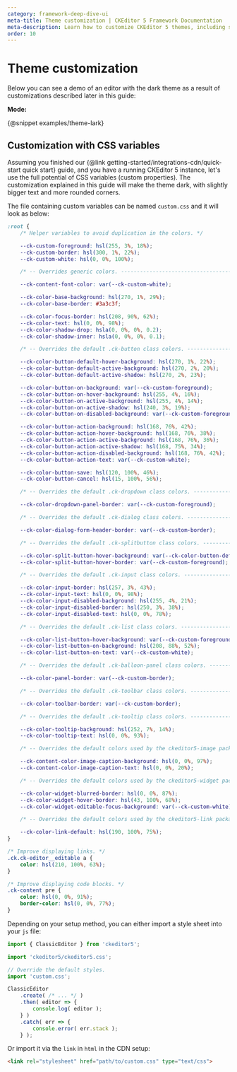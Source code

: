 ```yaml
---
category: framework-deep-dive-ui
meta-title: Theme customization | CKEditor 5 Framework Documentation
meta-description: Learn how to customize CKEditor 5 themes, including styling components and applying custom CSS for a unique editor look.
order: 10
---
```


# Theme customization

Below you can see a demo of an editor with the dark theme as a result of customizations described later in this guide:

**Mode:**

<div class="u-flex-horizontal u-gap-5">
	<ck:checkbox id="theme-mode-light" type="radio" name="theme-mode" value="light" label="Light" />
	<ck:checkbox id="theme-mode-dark" type="radio" name="theme-mode" value="dark" label="Dark" checked />
</div>

{@snippet examples/theme-lark}

## Customization with CSS variables

Assuming you finished our {@link getting-started/integrations-cdn/quick-start quick start} guide, and you have a running CKEditor&nbsp;5 instance, let's use the full potential of CSS variables (custom properties). The customization explained in this guide will make the theme dark, with slightly bigger text and more rounded corners.

The file containing custom variables can be named `custom.css` and it will look as below:

```css
:root {
    /* Helper variables to avoid duplication in the colors. */

    --ck-custom-foreground: hsl(255, 3%, 18%);
    --ck-custom-border: hsl(300, 1%, 22%);
    --ck-custom-white: hsl(0, 0%, 100%);

    /* -- Overrides generic colors. ------------------------------------------------------------- */

    --ck-content-font-color: var(--ck-custom-white);

    --ck-color-base-background: hsl(270, 1%, 29%);
    --ck-color-base-border: #3a3c3f;

    --ck-color-focus-border: hsl(208, 90%, 62%);
    --ck-color-text: hsl(0, 0%, 98%);
    --ck-color-shadow-drop: hsla(0, 0%, 0%, 0.2);
    --ck-color-shadow-inner: hsla(0, 0%, 0%, 0.1);

    /* -- Overrides the default .ck-button class colors. ---------------------------------------- */

    --ck-color-button-default-hover-background: hsl(270, 1%, 22%);
    --ck-color-button-default-active-background: hsl(270, 2%, 20%);
    --ck-color-button-default-active-shadow: hsl(270, 2%, 23%);

    --ck-color-button-on-background: var(--ck-custom-foreground);
    --ck-color-button-on-hover-background: hsl(255, 4%, 16%);
    --ck-color-button-on-active-background: hsl(255, 4%, 14%);
    --ck-color-button-on-active-shadow: hsl(240, 3%, 19%);
    --ck-color-button-on-disabled-background: var(--ck-custom-foreground);

    --ck-color-button-action-background: hsl(168, 76%, 42%);
    --ck-color-button-action-hover-background: hsl(168, 76%, 38%);
    --ck-color-button-action-active-background: hsl(168, 76%, 36%);
    --ck-color-button-action-active-shadow: hsl(168, 75%, 34%);
    --ck-color-button-action-disabled-background: hsl(168, 76%, 42%);
    --ck-color-button-action-text: var(--ck-custom-white);

    --ck-color-button-save: hsl(120, 100%, 46%);
    --ck-color-button-cancel: hsl(15, 100%, 56%);

    /* -- Overrides the default .ck-dropdown class colors. -------------------------------------- */

    --ck-color-dropdown-panel-border: var(--ck-custom-foreground);

    /* -- Overrides the default .ck-dialog class colors. ----------------------------------- */

    --ck-color-dialog-form-header-border: var(--ck-custom-border);

    /* -- Overrides the default .ck-splitbutton class colors. ----------------------------------- */

    --ck-color-split-button-hover-background: var(--ck-color-button-default-hover-background);
    --ck-color-split-button-hover-border: var(--ck-custom-foreground);

    /* -- Overrides the default .ck-input class colors. ----------------------------------------- */

    --ck-color-input-border: hsl(257, 3%, 43%);
    --ck-color-input-text: hsl(0, 0%, 98%);
    --ck-color-input-disabled-background: hsl(255, 4%, 21%);
    --ck-color-input-disabled-border: hsl(250, 3%, 38%);
    --ck-color-input-disabled-text: hsl(0, 0%, 78%);

    /* -- Overrides the default .ck-list class colors. ------------------------------------------ */

    --ck-color-list-button-hover-background: var(--ck-custom-foreground);
    --ck-color-list-button-on-background: hsl(208, 88%, 52%);
    --ck-color-list-button-on-text: var(--ck-custom-white);

    /* -- Overrides the default .ck-balloon-panel class colors. --------------------------------- */

    --ck-color-panel-border: var(--ck-custom-border);

    /* -- Overrides the default .ck-toolbar class colors. --------------------------------------- */

    --ck-color-toolbar-border: var(--ck-custom-border);

    /* -- Overrides the default .ck-tooltip class colors. --------------------------------------- */

    --ck-color-tooltip-background: hsl(252, 7%, 14%);
    --ck-color-tooltip-text: hsl(0, 0%, 93%);

    /* -- Overrides the default colors used by the ckeditor5-image package. --------------------- */

    --ck-content-color-image-caption-background: hsl(0, 0%, 97%);
    --ck-content-color-image-caption-text: hsl(0, 0%, 20%);

    /* -- Overrides the default colors used by the ckeditor5-widget package. -------------------- */

    --ck-color-widget-blurred-border: hsl(0, 0%, 87%);
    --ck-color-widget-hover-border: hsl(43, 100%, 68%);
    --ck-color-widget-editable-focus-background: var(--ck-custom-white);

    /* -- Overrides the default colors used by the ckeditor5-link package. ---------------------- */

    --ck-color-link-default: hsl(190, 100%, 75%);
}

/* Improve displaying links. */
.ck.ck-editor__editable a {
    color: hsl(210, 100%, 63%);
}

/* Improve displaying code blocks. */
.ck-content pre {
    color: hsl(0, 0%, 91%);
    border-color: hsl(0, 0%, 77%);
}
```

Depending on your setup method, you can either import a style sheet into your `js` file:


```js
import { ClassicEditor } from 'ckeditor5';

import 'ckeditor5/ckeditor5.css';

// Override the default styles.
import 'custom.css';

ClassicEditor
	.create( /* ... */ )
	.then( editor => {
		console.log( editor );
	} )
	.catch( err => {
		console.error( err.stack );
	} );
```

Or import it via the `link` in `html` in the CDN setup:

```html
<link rel="stylesheet" href="path/to/custom.css" type="text/css">
```
